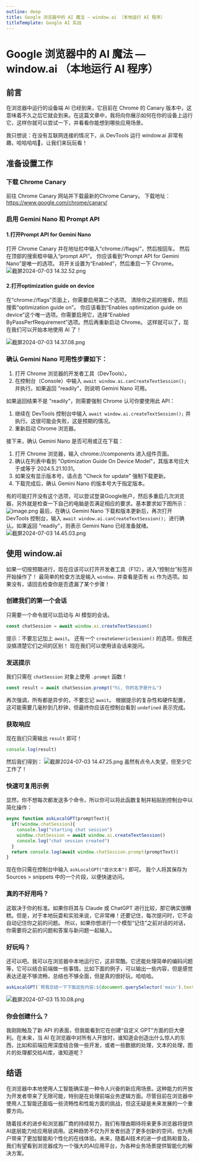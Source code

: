 ```yaml
---
outline: deep
title: Google 浏览器中的 AI 魔法 — window.ai （本地运行 AI 程序）
titleTemplate: Google AI 实战
---
```


# Google 浏览器中的 AI 魔法 — window.ai （本地运行 AI 程序）

## 前言
在浏览器中运行的设备端 AI 已经到来，它目前在 Chrome 的 Canary 版本中，这意味着不久之后它就会到来。在这篇文章中，我将向你展示如何在你的设备上运行它，这样你就可以尝试一下，并看看你能想到哪些应用场景。

我只想说：在没有互联网连接的情况下，从 DevTools 运行 window\.ai 非常有趣，哈哈哈哈🤣，让我们来玩玩看！

## 准备设置工作

### 下载 Chrome Canary

前往 Chrome Canary 网站并下载最新的Chrome Canary。
下载地址：<https://www.google.com/chrome/canary/>

### 启用 Gemini Nano 和 Prompt API

#### 1.打开Prompt API for Gemini Nano

打开 Chrome Canary 并在地址栏中输入“chrome://flags/”，然后按回车。
然后在顶部的搜索框中输入“prompt API”。
你应该看到“Prompt API for Gemini Nano”是唯一的选项。
将开关设置为“Enabled”，然后重启一下 Chrome。
![截屏2024-07-03 14.32.52.png](https://p0-xtjj-private.juejin.cn/tos-cn-i-73owjymdk6/d7632f064d1a4e88a25e6438d5a7a570~tplv-73owjymdk6-jj-mark-v1:0:0:0:0:5o6Y6YeR5oqA5pyv56S-5Yy6IEAg5YmN56uv5b6Q5b6Q:q75.awebp?policy=eyJ2bSI6MywidWlkIjoiMTE0MDA0OTM5MjU1Njc4In0%3D&rk3s=f64ab15b&x-orig-authkey=f32326d3454f2ac7e96d3d06cdbb035152127018&x-orig-expires=1725116115&x-orig-sign=ISOm9A2iKra%2BTC9wuDU76vo1we4%3D)

#### 2.打开optimization guide on device

在“chrome://flags”页面上，你需要启用第二个选项。
清除你之前的搜索，然后搜索“optimization guide on”。
你应该看到“Enables optimization guide on device”这个唯一选项。你需要启用它，选择“Enabled ByPassPerfRequirement”选项。然后再重新启动 Chrome。
这样就可以了，现在我们可以开始本地使用 AI 了！

![截屏2024-07-03 14.37.08.png](https://p0-xtjj-private.juejin.cn/tos-cn-i-73owjymdk6/30f4ef826dcb4ee0aaec8673d62ef312~tplv-73owjymdk6-jj-mark-v1:0:0:0:0:5o6Y6YeR5oqA5pyv56S-5Yy6IEAg5YmN56uv5b6Q5b6Q:q75.awebp?policy=eyJ2bSI6MywidWlkIjoiMTE0MDA0OTM5MjU1Njc4In0%3D&rk3s=f64ab15b&x-orig-authkey=f32326d3454f2ac7e96d3d06cdbb035152127018&x-orig-expires=1725116115&x-orig-sign=a%2BxP2oTVqF%2F60P14KG%2FUzmKGFh0%3D)

### 确认 Gemini Nano 可用性步骤如下：

1.  打开 Chrome 浏览器的开发者工具（DevTools）。
2.  在控制台（Console）中输入 `await window.ai.canCreateTextSession();` 并执行。如果返回 "readily"，则说明 Gemini Nano 可用。

如果返回结果不是 "readily"，则需要强制 Chrome 认可你要使用此 API：

1.  继续在 DevTools 控制台中输入 `await window.ai.createTextSession();` 并执行。这很可能会失败，这是预期的情况。
2.  重新启动 Chrome 浏览器。

接下来，确认 Gemini Nano 是否可用或正在下载：

1.  打开 Chrome 浏览器，输入 chrome://components 进入组件页面。
2.  确认在列表中看到 "Optimization Guide On Device Model"，其版本号应大于或等于 2024.5.21.1031。
3.  如果没有显示版本号，请点击 "Check for update" 强制下载更新。
4.  下载完成后，确认 Gemini Nano 的版本号大于指定版本。

有的可能打开没有这个选项，可以尝试登录Google账户，然后多重启几次浏览器，另外就是检查一下自己的电脑是否满足相应的要求。基本要求如下图所示：
![image.png](https://p0-xtjj-private.juejin.cn/tos-cn-i-73owjymdk6/3b99b4d4dc1d4fd396b3980c90173b25~tplv-73owjymdk6-jj-mark-v1:0:0:0:0:5o6Y6YeR5oqA5pyv56S-5Yy6IEAg5YmN56uv5b6Q5b6Q:q75.awebp?policy=eyJ2bSI6MywidWlkIjoiMTE0MDA0OTM5MjU1Njc4In0%3D&rk3s=f64ab15b&x-orig-authkey=f32326d3454f2ac7e96d3d06cdbb035152127018&x-orig-expires=1725116115&x-orig-sign=GUGHtgwq1ydJ0YaPVImqHn%2BHPcg%3D)
最后，在确认 Gemini Nano 下载和版本更新后，再次打开 DevTools 控制台，输入 `await window.ai.canCreateTextSession(); `进行确认。如果返回 "readily"，则表示 Gemini Nano 已经准备就绪。
![截屏2024-07-03 14.45.03.png](https://p0-xtjj-private.juejin.cn/tos-cn-i-73owjymdk6/05c26838e6cc4f0daca3e54efeaba0dc~tplv-73owjymdk6-jj-mark-v1:0:0:0:0:5o6Y6YeR5oqA5pyv56S-5Yy6IEAg5YmN56uv5b6Q5b6Q:q75.awebp?policy=eyJ2bSI6MywidWlkIjoiMTE0MDA0OTM5MjU1Njc4In0%3D&rk3s=f64ab15b&x-orig-authkey=f32326d3454f2ac7e96d3d06cdbb035152127018&x-orig-expires=1725116115&x-orig-sign=qCiTpdZIc2ebYN87TFYhT5RDmj4%3D)

## 使用 window\.ai

如果一切按预期进行，现在应该可以打开开发者工具（F12），进入“控制台”标签并开始操作了！
最简单的检查方法是输入 `window.` 并查看是否有 `ai` 作为选项。如果没有，请回去检查你是否遗漏了某个步骤！

### 创建我们的第一个会话

只需要一个命令就可以启动与 AI 模型的会话。

```javascript
const chatSession = await window.ai.createTextSession()
```

提示：不要忘记加上 `await`。
还有一个 `createGenericSession()` 的选项，但我还没搞清楚它们之间的区别！
现在我们可以使用该会话来提问。

### 发送提示

我们只需在 `chatSession` 对象上使用 `.prompt` 函数！

```javascript
const result = await chatSession.prompt("hi, 你的名字是什么")
```

再次强调，所有都是异步的，不要忘记 `await`。
根据提示的复杂性和硬件配置，这可能需要几毫秒到几秒钟，但最终你应该在控制台看到 `undefined` 表示完成。

### 获取响应

现在我们只需输出 `result` 即可！

```javascript
console.log(result)
```

然后我们得到：
![截屏2024-07-03 14.47.25.png](https://p0-xtjj-private.juejin.cn/tos-cn-i-73owjymdk6/ebe4e659fb11463ea865d01b58bbdf51~tplv-73owjymdk6-jj-mark-v1:0:0:0:0:5o6Y6YeR5oqA5pyv56S-5Yy6IEAg5YmN56uv5b6Q5b6Q:q75.awebp?policy=eyJ2bSI6MywidWlkIjoiMTE0MDA0OTM5MjU1Njc4In0%3D&rk3s=f64ab15b&x-orig-authkey=f32326d3454f2ac7e96d3d06cdbb035152127018&x-orig-expires=1725116115&x-orig-sign=p1InniGrJldooJ1pBkrklMSHn6o%3D)
虽然有点令人失望，但至少它工作了！

### 快速可复用示例

显然，你不想每次都发送多个命令，所以你可以将此函数复制并粘贴到控制台中以简化操作：

```javascript
async function askLocalGPT(promptText){
  if(!window.chatSession){
    console.log("starting chat session") 
    window.chatSession = await window.ai.createTextSession()
    console.log("chat session created") 
  }
  return console.log(await window.chatSession.prompt(promptText)) 
}
```

现在你只需在控制台中输入 `askLocalGPT("提示文本")` 即可。
我个人将其保存为 Sources > snippets 中的一个片段，以便快速访问。

### 真的不好用吗？

这取决于你的标准。如果你将其与 Claude 或 ChatGPT 进行比较，那它确实很糟糕。但是，对于本地玩耍和实验来说，它非常棒！还要记住，每次提问时，它不会自动记住你之前的问题。
所以，如果你想进行一个模型“记住”之前对话的对话，你需要将之前的问题和答案与新问题一起输入。

### 好玩吗？

还可以吧。我可以在浏览器中本地运行它，这非常酷。它还能处理简单的编码问题等，它可以结合前端做一些事情。比如下面的例子，可以输出一些内容，但是感觉表达还是不够流畅，总结也不够全面，但是真的很好玩，哈哈哈。

```javascript
askLocalGPT(`帮我总结一下下面这些内容:${document.querySelector('main').textContent.toString()}`)
```

![截屏2024-07-03 15.10.08.png](https://p0-xtjj-private.juejin.cn/tos-cn-i-73owjymdk6/3496ef51442548edbe0cd077fef144b7~tplv-73owjymdk6-jj-mark-v1:0:0:0:0:5o6Y6YeR5oqA5pyv56S-5Yy6IEAg5YmN56uv5b6Q5b6Q:q75.awebp?policy=eyJ2bSI6MywidWlkIjoiMTE0MDA0OTM5MjU1Njc4In0%3D&rk3s=f64ab15b&x-orig-authkey=f32326d3454f2ac7e96d3d06cdbb035152127018&x-orig-expires=1725116115&x-orig-sign=KXOs8Sz21kuBruTOoMYRkdfPlX4%3D)

### 你会创建什么？

我刚刚触及了新 API 的表面，但我能看到它在创建“自定义 GPT”方面的巨大便利。在未来，当 AI 在浏览器中对所有人开放时，谁知道会创造出什么惊人的东西，比如和前端应用深度结合做一些开发，或者一些数据的处理，文本的处理，图片的处理都交给AI库，谁知道呢？

## 结语

在浏览器中本地使用人工智能确实是一种令人兴奋的新应用场景。这种能力的开放为开发者带来了无限可能，特别是在处理前端业务逻辑方面。尽管目前在浏览器中使用人工智能还面临一些流畅性和性能方面的挑战，但这无疑是未来发展的一个重要方向。

随着技术的进步和浏览器厂商的持续努力，我们有理由期待将来更多浏览器将提供AI底层能力给应用层调用。这种趋势不仅为开发者创造了更多创新的空间，也为用户带来了更加智能和个性化的在线体验。未来，随着AI技术的进一步成熟和普及，我们有望看到浏览器成为一个强大的AI应用平台，为各种业务场景提供智能化的解决方案。
